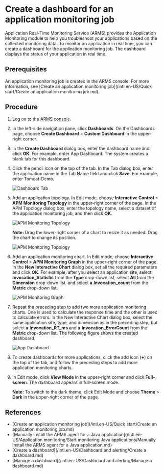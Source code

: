 # Create a dashboard for an application monitoring job

Application Real-Time Monitoring Service \(ARMS\) provides the Application Monitoring module to help you troubleshoot your applications based on the collected monitoring data. To monitor an application in real time, you can create a dashboard for the application monitoring job. The dashboard displays the status of your application in real time.

## Prerequisites

An application monitoring job is created in the ARMS console. For more information, see [Create an application monitoring job](/intl.en-US/Quick start/Create an application monitoring job.md).

## Procedure

1.  Log on to the [ARMS console](https://arms-intl.console.aliyun.com/).
2.  In the left-side navigation pane, click **Dashboards**. On the Dashboards page, choose **Create Dashboard** \> **Custom Dashboard** in the upper-right corner.
3.  In the **Create Dashboard** dialog box, enter the dashboard name and click **OK**. For example, enter App Dashboard. The system creates a blank tab for this dashboard.
4.  Click the pencil icon on the top of the tab. In the Tab dialog box, enter the application name in the Tab Name field and click **Save**. For example, enter Tomcat-Demo.

    ![Dashboard Tab](https://static-aliyun-doc.oss-accelerate.aliyuncs.com/assets/img/en-US/4288158061/p43475.png)

5.  Add an application topology. In Edit mode, choose **Interactive Control** \> **APM Monitoring Topology** in the upper-right corner of the page. In the APM Topology dialog box, enter the topology name, select a dataset of the application monitoring job, and then click **OK**.

    ![APM Monitoring Topology](https://static-aliyun-doc.oss-accelerate.aliyuncs.com/assets/img/en-US/4288158061/p43476.png)

    **Note:** Drag the lower-right corner of a chart to resize it as needed. Drag the chart to change its position.

    ![APM Monitoring Topology](https://static-aliyun-doc.oss-accelerate.aliyuncs.com/assets/img/en-US/5288158061/p43477.png)

6.  Add an application monitoring chart. In Edit mode, choose **Interactive Control** \> **APM Monitoring Graph** in the upper-right corner of the page. In the **New Interactive Chart** dialog box, set all the required parameters and click **OK**. For example, after you select an application site, select **Invocation\_Statistic** from the **Type** drop-down list, select **All** from the **Dimension** drop-down list, and select **a.Invocation\_count** from the **Metric** drop-down list.

    ![APM Monitoring Graph ](https://static-aliyun-doc.oss-accelerate.aliyuncs.com/assets/img/en-US/5288158061/p43478.png)

7.  Repeat the preceding step to add two more application monitoring charts. One is used to calculate the response time and the other is used to calculate errors. In the New Interactive Chart dialog box, select the same application site, type, and dimension as in the preceding step, but select **a.Invocation\_RT\_ms** and **a.Invocation\_ErrorCount** from the **Metric** drop-down list. The following figure shows the created dashboard.

    ![App Dashboard](https://static-aliyun-doc.oss-accelerate.aliyuncs.com/assets/img/en-US/5288158061/p43479.png)

8.  To create dashboards for more applications, click the add icon \(**+**\) on the top of the tab, and follow the preceding steps to add more application monitoring charts.
9.  In Edit mode, click **View Mode** in the upper-right corner and click **Full-screen**. The dashboard appears in full-screen mode.

    **Note:** To switch to the dark theme, click Edit Mode and choose **Theme** \> **Dark** in the upper-right corner of the page.


## References

-   [Create an application monitoring job](/intl.en-US/Quick start/Create an application monitoring job.md)
-   [Manually install the ARMS agent for a Java application](/intl.en-US/Application monitoring/Start monitoring Java applications/Manually install the ARMS agent for a Java application.md)
-   [Create a dashboard](/intl.en-US/Dashboard and alerting/Create a dashboard.md)
-   [Manage a dashboard](/intl.en-US/Dashboard and alerting/Manage a dashboard.md)

